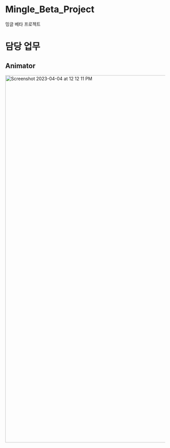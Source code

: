# Mingle_Beta_Project
밍글 베타 프로젝트

# 담당 업무

## Animator

<img width="1153" alt="Screenshot 2023-04-04 at 12 12 11 PM" src="https://user-images.githubusercontent.com/63217600/229677957-e3345628-a869-46e1-b381-9ed9670fe9d8.png">

